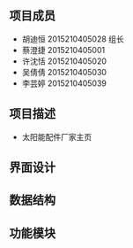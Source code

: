 项目成员
---------
* 胡迪恒 2015210405028 组长<br>
* 蔡澄捷 2015210405001<br>
* 许沈恬 2015210405020<br>
* 吴倩倩 2015210405030<br>
* 李芸婷 2015210405039<br>

项目描述
---------
* 太阳能配件厂家主页

界面设计
---------

数据结构
---------

功能模块
---------
